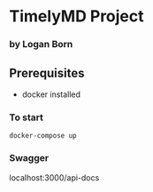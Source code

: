 # TimelyMD Project
### by Logan Born

## Prerequisites 
- docker installed


### To start
``` docker-compose up ```

### Swagger
localhost:3000/api-docs